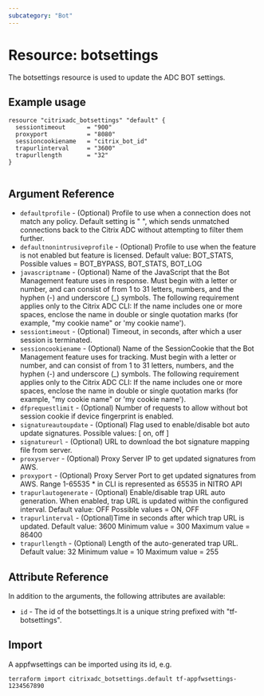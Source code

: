 ```yaml
---
subcategory: "Bot"
---
```


# Resource: botsettings

The botsettings resource is used to update the ADC BOT settings.


## Example usage

```hcl
resource "citrixadc_botsettings" "default" {
  sessiontimeout      = "900"
  proxyport           = "8080"
  sessioncookiename   = "citrix_bot_id"
  trapurlinterval     = "3600"
  trapurllength       = "32"
}


```


## Argument Reference

* `defaultprofile` - (Optional) Profile to use when a connection does not match any policy. Default setting is " ", which sends unmatched connections back to the Citrix ADC without attempting to filter them further.
* `defaultnonintrusiveprofile` - (Optional) Profile to use when the feature is not enabled but feature is licensed. Default value: BOT_STATS, Possible values = BOT_BYPASS, BOT_STATS, BOT_LOG
* `javascriptname` - (Optional) Name of the JavaScript that the Bot Management feature  uses in response. Must begin with a letter or number, and can consist of from 1 to 31 letters, numbers, and the hyphen (-) and underscore (_) symbols. The following requirement applies only to the Citrix ADC CLI: If the name includes one or more spaces, enclose the name in double or single quotation marks (for example, "my cookie name" or 'my cookie name').
* `sessiontimeout` - (Optional) Timeout, in seconds, after which a user session is terminated.
* `sessioncookiename` - (Optional) Name of the SessionCookie that the Bot Management feature uses for tracking. Must begin with a letter or number, and can consist of from 1 to 31 letters, numbers, and the hyphen (-) and underscore (_) symbols. The following requirement applies only to the Citrix ADC CLI: If the name includes one or more spaces, enclose the name in double or single quotation marks (for example, "my cookie name" or 'my cookie name').
* `dfprequestlimit` - (Optional) Number of requests to allow without bot session cookie if device fingerprint is enabled.
* `signatureautoupdate` - (Optional) Flag used to enable/disable bot auto update signatures. Possible values: [ on, off ]
* `signatureurl` - (Optional) URL to download the bot signature mapping file from server.
* `proxyserver` - (Optional) Proxy Server IP to get updated signatures from AWS.
* `proxyport` - (Optional) Proxy Server Port to get updated signatures from AWS. Range 1-65535 * in CLI is represented as 65535 in NITRO API
* `trapurlautogenerate` - (Optional) Enable/disable trap URL auto generation. When enabled, trap URL is updated within the configured interval. Default value: OFF Possible values = ON, OFF
* `trapurlinterval` - (Optional)Time in seconds after which trap URL is updated. Default value: 3600 Minimum value = 300 Maximum value = 86400
* `trapurllength` - (Optional) Length of the auto-generated trap URL. Default value: 32 Minimum value = 10 Maximum value = 255 

## Attribute Reference

In addition to the arguments, the following attributes are available:

* `id` - The id of the botsettings.It is a unique string prefixed with "tf-botsettings".

## Import

A appfwsettings can be imported using its id, e.g.

```shell
terraform import citrixadc_botsettings.default tf-appfwsettings-1234567890
```
